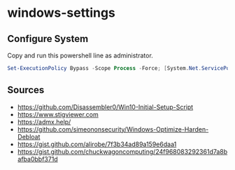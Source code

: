 # windows-settings

## Configure System

Copy and run this powershell line as administrator.

```powershell
Set-ExecutionPolicy Bypass -Scope Process -Force; [System.Net.ServicePointManager]::SecurityProtocol = [System.Net.ServicePointManager]::SecurityProtocol -bor 3072; iex ((New-Object System.Net.WebClient).DownloadString('https://raw.githubusercontent.com/milgradesec/windows-settings/master/windows10.ps1'))
```

## Sources

- <https://github.com/Disassembler0/Win10-Initial-Setup-Script>
- <https://www.stigviewer.com>
- <https://admx.help/>
- <https://github.com/simeononsecurity/Windows-Optimize-Harden-Debloat>
- <https://gist.github.com/alirobe/7f3b34ad89a159e6daa1>
- <https://gist.github.com/chuckwagoncomputing/24f968083292361d7a8bafba0bbf371d>
